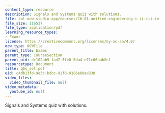 ```yaml
---
content_type: resource
description: Signals and Systems quiz with solutions.
file: /ol-ocw-studio-app/courses/16-01-unified-engineering-i-ii-iii-iv-fall-2005-spring-2006/c4db13fd9e3cbdbc91f09186e60ad838_q5s_sol.pdf
file_size: 116537
file_type: application/pdf
learning_resource_types:
- Exams
license: https://creativecommons.org/licenses/by-nc-sa/4.0/
ocw_type: OCWFile
parent_title: Exams
parent_type: CourseSection
parent_uid: dc102ab9-fad7-5fe0-6da4-e71c66aab8ef
resourcetype: Document
title: q5s_sol.pdf
uid: c4db13fd-9e3c-bdbc-91f0-9186e60ad838
video_files:
  video_thumbnail_file: null
video_metadata:
  youtube_id: null
---
```

Signals and Systems quiz with solutions.